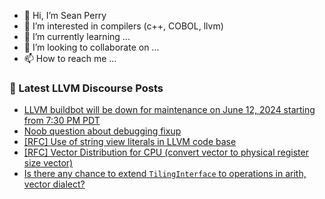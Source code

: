 - 👋 Hi, I’m Sean Perry
- 👀 I’m interested in compilers (c++, COBOL, llvm)
- 🌱 I’m currently learning ...
- 💞️ I’m looking to collaborate on ...
- 📫 How to reach me ...

<!---
s66perry/s66perry is a ✨ special ✨ repository because its `README.md` (this file) appears on your GitHub profile.
You can click the Preview link to take a look at your changes.
--->
### 📕 Latest LLVM Discourse Posts

<!-- DISCOURSE-LLVM:START -->
- [LLVM buildbot will be down for maintenance on June 12, 2024 starting from 7:30 PM PDT](https://discourse.llvm.org/t/llvm-buildbot-will-be-down-for-maintenance-on-june-12-2024-starting-from-7-30-pm-pdt/79560#post_1)
- [Noob question about debugging fixup](https://discourse.llvm.org/t/noob-question-about-debugging-fixup/79559#post_1)
- [[RFC] Use of string view literals in LLVM code base](https://discourse.llvm.org/t/rfc-use-of-string-view-literals-in-llvm-code-base/79550#post_7)
- [[RFC] Vector Distribution for CPU &lpar;convert vector to physical register size vector&rpar;](https://discourse.llvm.org/t/rfc-vector-distribution-for-cpu-convert-vector-to-physical-register-size-vector/79260#post_5)
- [Is there any chance to extend `TilingInterface` to operations in arith, vector dialect?](https://discourse.llvm.org/t/is-there-any-chance-to-extend-tilinginterface-to-operations-in-arith-vector-dialect/79406#post_4)
<!-- DISCOURSE-LLVM:END -->
